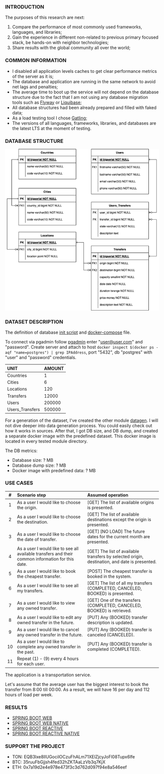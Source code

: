 ### INTRODUCTION

The purposes of this research are next:
1. Compare the performance of most commonly used frameworks, languages, and libraries;
2. Gain the experience in different non-related to previous primary focused stack, be hands-on with neighbor technologies;
3. Share results with the global community all over the world;


### COMMON INFORMATION

* I disabled all application levels caches to get clear performance metrics of the server as it is;
* The database and application are running in the same network to avoid net lags and penalties;
* The average time to boot up the service will not depend on the database structure due to the fact that I am not using any database migration tools such as [Flyway](https://flywaydb.org/) or [Liquibase](https://www.liquibase.org/);
* All database structures had been already prepared and filled with faked data;
* As a load testing tool I chose [Gatling](https://gatling.io/);
* The versions of all languages, frameworks, libraries, and databases are the latest LTS at the moment of testing.

### DATABASE STRUCTURE
![](./database/database-structure.png)

### DATASET DESCRIPTION

The definition of database [init script](./database/docker/database_definition.sql) and [docker-compose](./database/docker/docker-compose.yml) file.

To connect via pgadmin follow [pgadmin](localhost:5050) enter "user@user.com" and "password".
Create server and attach to host `docker inspect $(docker ps -aqf "name=postgres") | grep IPAddress`, port "5432", db "postgres" with "user" and "password" credentials.

|       UNIT      | AMOUNT |
|:----------------|:-------|
| Countries       | 1      |
| Cities          | 6      |
| Locations       | 120    |
| Transfers       | 12000  |
| Users           | 200000 |
| Users_Transfers | 500000 |

For a generation of the dataset, I've created the other module [datagen](./datagen). I will not dive deeper into data generation process.
You could easily check out how it works in sources. After that, I got DB size, and DB dump, and created a separate docker image with the predefined dataset.
This docker image is located in every tested module directory.

The DB metrics:

* Database size: ? MB
* Database dump size: ? MB
* Docker image with predefined data: ? MB

### USE CASES

| #    | Scenario step          | Assumed operation           |
| :--: | :--------------------- | :-------------------------- |
| 1    | As a user I would like to choose the origin. | [GET] The list of available origins is presented. |
| 2    | As a user I would like to choose the destination. | [GET] The list of available destinations except the origin is presented.  |
| 3    | As a user I would like to choose the date of transfer. | [GET] [NO LOAD] The future dates for the current month are presented. |
| 4    | As a user I would like to see all available transfers and their common information for this date. | [GET] The list of available transfers by selected origin, destination, and date is presented. |
| 5    | As a user I would like to book the cheapest transfer. | [POST] The cheapest transfer is booked in the system. |
| 6    | As a user I would like to see all my transfers. | [GET] The list of all my transfers (COMPLETED, CANCELED, BOOKED) is presented. |
| 7    | As a user I would like to view any owned transfer. | [GET] One of the transfers (COMPLETED, CANCELED, BOOKED) is retrieved. |
| 8    | As a user I would like to edit any owned transfer in the future. | [PUT] Any (BOOKED) transfer description is updated. |
| 9    | As a user I would like to cancel any owned transfer in the future. | [PUT] Any (BOOKED) transfer is canceled (CANCELED).  |
| 10   | As a user I would like to complete any owned transfer in the past. | [PUT] Any (BOOKED) transfer is completed (COMPLETED).  |
| 11   | Repeat (1) - (9) every 4 hours for each user. | |

The application is a transportation service.

Let's assume that the average user has the biggest interest to book the transfer from 8:00 till 00:00.
As a result, we will have 16 per day and 112 hours of load per week.

### RESULTS

* [SPRING BOOT WEB](spring-boot-web/README.md)
* [SPRING BOOT WEB NATIVE](spring-boot-web-native/README.md)
* [SPRING BOOT REACTIVE](spring-boot-reactive/README.md)
* [SPRING BOOT REACTIVE NATIVE](spring-boot-reactive-native/README.md)

### SUPPORT THE PROJECT

* TON: EQB3lxe8IlUGocilOCzuFhALm71XElZjcyJoFl08Tupx6lfe
* BTC: 35ruuFbGjjsh4fed32hZKTAaLzVb3q7KjX
* ETH: 0x7a19d2e4e978e473f3c3d762d097f94e8a546eef